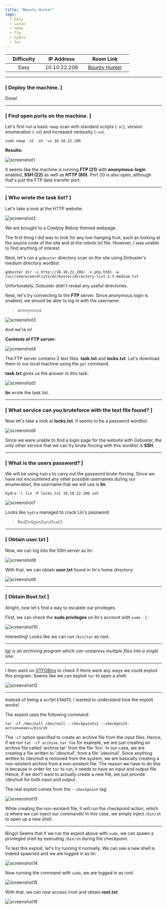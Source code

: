 ```yaml
---
title: "Bounty Hunter"
tags:
  - Easy
  - Linux
  - nmap
  - ftp
  - hydra
  - tar
---
```


|  | Difficulty |  |  IP Address   |  | Room Link |  |
|--| :--------: |--|:------------: |--| :--------:|--|
|  |   Easy     |  |  10.10.22.206 |  | [Bounty Hunter](https://tryhackme.com/room/cowboyhacker) |  |

---

### [ Deploy the machine. ]

Done!

---

### [ Find open ports on the machine. ]

Let's first run a basic `nmap` scan with standard scripts (`-sC`), version enumeration (`-sV`) and increased verbosity (`-vv`).

```
sudo nmap -sC -sV -vv 10.10.22.206
```

**Results:**

![screenshot1](../assets/images/bounty_hunter/screenshot1.png)

It seems like the machine is running **FTP (21)** with **anonymous-login** enabled, **SSH (22)** as well as **HTTP (80)**. Port 20 is also open, although that's just the FTP data transfer port.

---

### [ Who wrote the task list? ]

Let's take a look at the HTTP website:

![screenshot2](../assets/images/bounty_hunter/screenshot2.png)

We are brought to a Cowboy Bebop themed webpage.

The first thing I did was to look for any low-hanging fruit, such as looking at the source code of the site and at the robots.txt file. However, I was unable to find anything of interest.

Next, let's run a `gobuster` directory scan on the site using Dirbuster's medium directory wordlist:

```
gobuster dir -u http://10.10.22.206/ -x php,html -w /usr/share/wordlists/dirbuster/directory-list-2.3-medium.txt
```

Unfortunately, Gobuster didn't reveal any useful directories.

Next, let's try connecting to the **FTP** server. Since anonymous login is enabled, we should be able to log in with the username: 

> anonymous

![screenshot3](../assets/images/bounty_hunter/screenshot3.png)

And we're in!

**Contents of FTP server:**

![screenshot4](../assets/images/bounty_hunter/screenshot4.png)

The FTP server contains 2 text files: **task.txt** and **locks.txt**. Let's download them to our local machine using the `get` command. 

**task.txt** gives us the answer to this task:

![screenshot5](../assets/images/bounty_hunter/screenshot5.png)

**lin** wrote the task list.

---

### [ What service can you bruteforce with the text file found? ]

Now let's take a look at **locks.txt**. It seems to be a password wordlist:

![screenshot6](../assets/images/bounty_hunter/screenshot6.png)

 Since we were unable to find a login page for the website with Gobuster, the only other service that we can try brute-forcing with this wordlist is **SSH**.

---

### [ What is the users password? ]

We will be using `hydra` to carry out the password brute-forcing. Since we have not encountered any other possible usernames during our enumeration, the username that we will use is **lin**.

```
hydra -l lin -P locks.txt 10.10.22.206 ssh
```

![screenshot7](../assets/images/bounty_hunter/screenshot7.png)

Looks like `hydra` managed to crack Lin's password: 

> RedDr4gonSynd1cat3

---

### [ Obtain user.txt ]

Now, we can log into the SSH server as lin:

![screenshot8](../assets/images/bounty_hunter/screenshot8.png)

With that, we can obtain **user.txt** found in lin's home directory:

![screenshot9](../assets/images/bounty_hunter/screenshot9.png)

---

### [ Obtain Root.txt ]

Alright, now let's find a way to escalate our privileges.

First, we can check the **sudo privileges** on lin's account with `sudo -l`:

![screenshot10](../assets/images/bounty_hunter/screenshot10.png)

Interesting! Looks like we can run `/bin/tar` as root.

---

*[tar](https://man7.org/linux/man-pages/man1/tar.1.html) is an archiving program which can compress multiple files into a single one.*

---

I then went on [GTFOBins](https://gtfobins.github.io/gtfobins/tar/) to check if there were any ways we could exploit this program. Seems like we can exploit `tar` to open a shell:

![screenshot12](../assets/images/bounty_hunter/screenshot12.png)

---

Instead of being a scr1pt k1dd13, I wanted to understand how the exploit works! 

The exploit uses the following command:

```
tar -cf /dev/null /dev/null --checkpoint=1 --checkpoint-action=exec=/bin/sh
```

The `-cf` option specified to create an archive file from the input files. Hence, if we run `tar -cf archive.tar foo` for example, we are just creating an archive file called 'archive.tar' from the file 'foo'. In our case, we are creating a file written to '/dev/null', from a file '/dev/null'. Since anything written to /dev/null is removed from the system, we are basically creating a non-existent archive from a non-existent file. The reason we have to do this is because in order for `tar` to run, it needs to have an input and output file. Hence, if we don’t want to actually create a new file, we just provide /dev/null for both input and output.

The real exploit comes from the `--checkpoint` tag: 

![screenshot13](../assets/images/bounty_hunter/screenshot13.png)

While creating the non-existent file, it will run the checkpoint action, which is where we can inject our commands! In this case, we simply inject `/bin/sh` to open up a new shell.

---

Bingo! Seems that if we run the exploit above with `sudo`, we can spawn a privileged shell by executing `/bin/sh` during the checkpoint.

To test this exploit, let's try running it normally. We can see a new shell is indeed spawned and we are logged in as lin:

![screenshot14](../assets/images/bounty_hunter/screenshot14.png)

Now running the command with `sudo`, we are logged in as root:

![screenshot15](../assets/images/bounty_hunter/screenshot15.png)

With that, we can now access /root and obtain **root.txt**:

![screenshot16](../assets/images/bounty_hunter/screenshot16.png)

